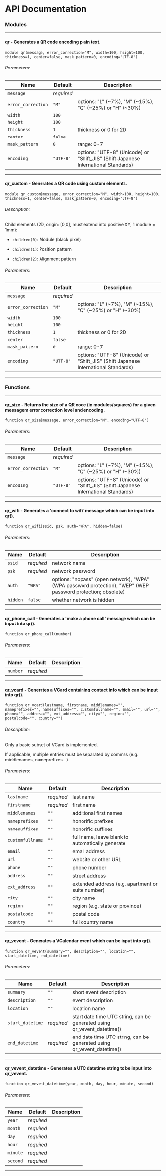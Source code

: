 # API Documentation
### Modules
---
#### qr - Generates a QR code encoding plain text.
```scad
module qr(message, error_correction="M", width=100, height=100, thickness=1, center=false, mask_pattern=0, encoding="UTF-8")
```
###### Parameters:
|Name|Default|Description|
|-|-|-|
|`message`|*required*||
|`error_correction`|`"M"`|options: "L" (~7%), "M" (~15%), "Q" (~25%) or "H" (~30%)|
|`width`|`100`||
|`height`|`100`||
|`thickness`|`1`|thickness or 0 for 2D|
|`center`|`false`||
|`mask_pattern`|`0`|range: 0-7|
|`encoding`|`"UTF-8"`|options: "UTF-8" (Unicode) or "Shift\_JIS" (Shift Japanese International Standards)|
---
#### qr\_custom - Generates a QR code using custom elements.
```scad
module qr_custom(message, error_correction="M", width=100, height=100, thickness=1, center=false, mask_pattern=0, encoding="UTF-8")
```
###### Description:
Child elements (2D, origin: [0,0], must extend into positive XY, 1 module = 1mm):

- `children(0)`: Module (black pixel)

- `children(1)`: Position pattern

- `children(2)`: Alignment pattern

###### Parameters:
|Name|Default|Description|
|-|-|-|
|`message`|*required*||
|`error_correction`|`"M"`|options: "L" (~7%), "M" (~15%), "Q" (~25%) or "H" (~30%)|
|`width`|`100`||
|`height`|`100`||
|`thickness`|`1`|thickness or 0 for 2D|
|`center`|`false`||
|`mask_pattern`|`0`|range: 0-7|
|`encoding`|`"UTF-8"`|options: "UTF-8" (Unicode) or "Shift\_JIS" (Shift Japanese International Standards)|
---
### Functions
---
#### qr\_size - Returns the size of a QR code (in modules/squares) for a given messagem error correction level and encoding.
```scad
function qr_size(message, error_correction="M", encoding="UTF-8")
```
###### Parameters:
|Name|Default|Description|
|-|-|-|
|`message`|*required*||
|`error_correction`|`"M"`|options: "L" (~7%), "M" (~15%), "Q" (~25%) or "H" (~30%)|
|`encoding`|`"UTF-8"`|options: "UTF-8" (Unicode) or "Shift\_JIS" (Shift Japanese International Standards)|
---
#### qr\_wifi - Generates a 'connect to wifi' message which can be input into qr().
```scad
function qr_wifi(ssid, psk, auth="WPA", hidden=false)
```
###### Parameters:
|Name|Default|Description|
|-|-|-|
|`ssid`|*required*|network name|
|`psk`|*required*|network password|
|`auth`|`"WPA"`|options: "nopass" (open network), "WPA" (WPA password protection), "WEP" (WEP password protection; obsolete)|
|`hidden`|`false`|whether network is hidden|
---
#### qr\_phone\_call - Generates a 'make a phone call' message which can be input into qr().
```scad
function qr_phone_call(number)
```
###### Parameters:
|Name|Default|Description|
|-|-|-|
|`number`|*required*||
---
#### qr\_vcard - Generates a VCard containing contact info which can be input into qr().
```scad
function qr_vcard(lastname, firstname, middlenames="", nameprefixes="", namesuffixes="", customfullname="", email="", url="", phone="", address="", ext_address="", city="", region="", postalcode="", country="")
```
###### Description:
Only a basic subset of VCard is implemented.

If applicable, multiple entries must be separated by commas (e.g. middlenames, nameprefixes...).

###### Parameters:
|Name|Default|Description|
|-|-|-|
|`lastname`|*required*|last name|
|`firstname`|*required*|first name|
|`middlenames`|`""`|additional first names|
|`nameprefixes`|`""`|honorific prefixes|
|`namesuffixes`|`""`|honorific suffixes|
|`customfullname`|`""`|full name, leave blank to automatically generate|
|`email`|`""`|email address|
|`url`|`""`|website or other URL|
|`phone`|`""`|phone number|
|`address`|`""`|street address|
|`ext_address`|`""`|extended address (e.g. apartment or suite number)|
|`city`|`""`|city name|
|`region`|`""`|region (e.g. state or province)|
|`postalcode`|`""`|postal code|
|`country`|`""`|full country name|
---
#### qr\_vevent - Generates a VCalendar event which can be input into qr().
```scad
function qr_vevent(summary="", description="", location="", start_datetime, end_datetime)
```
###### Parameters:
|Name|Default|Description|
|-|-|-|
|`summary`|`""`|short event description|
|`description`|`""`|event description|
|`location`|`""`|location name|
|`start_datetime`|*required*|start date time UTC string, can be generated using qr\_vevent\_datetime()|
|`end_datetime`|*required*|end date time UTC string, can be generated using qr\_vevent\_datetime()|
---
#### qr\_vevent\_datetime - Generates a UTC datetime string to be input into qr_vevent.
```scad
function qr_vevent_datetime(year, month, day, hour, minute, second)
```
###### Parameters:
|Name|Default|Description|
|-|-|-|
|`year`|*required*||
|`month`|*required*||
|`day`|*required*||
|`hour`|*required*||
|`minute`|*required*||
|`second`|*required*||
---
